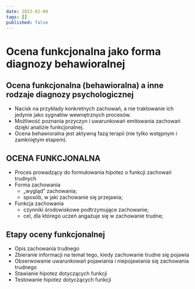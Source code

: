 ```yaml
---
date: 2023-02-09
tags: []
published: false
---
```

# Ocena funkcjonalna jako forma diagnozy behawioralnej

## Ocena funkcjonalna (behawioralna) a inne rodzaje diagnozy psychologicznej

- Nacisk na przykłady konkretnych zachowań, a nie traktowanie ich jedynie jako sygnałów wewnętrznych procesów.
- Możliwość poznania przyczyn i uwarunkowań emitowania zachowań dzięki analizie funkcjonalnej.
- Ocena behawioralna jest aktywną fazą terapii (nie tylko wstępnym i zamkniętym etapem).

## OCENA FUNKCJONALNA

- Proces prowadzący do formułowania hipotez o funkcji zachowań trudnych
- Forma zachowania
	- „wygląd” zachowania;
	- sposób, w jaki zachowanie się przejawia;
- Funkcja zachowania
	- czynniki środowiskowe podtrzymujące zachowanie;
	- cel, dla którego uczeń angażuje się w zachowanie trudne;

## Etapy oceny funkcjonalnej

-   Opis zachowania trudnego
-   Zbieranie informacji na temat tego, kiedy zachowanie trudne się pojawia
-   Obserwowanie uwarunkowań pojawiania i niepojawiania się zachowania trudnego
-   Stawianie hipotez dotyczących funkcji
-   Testowanie hipotez dotyczących funkcji